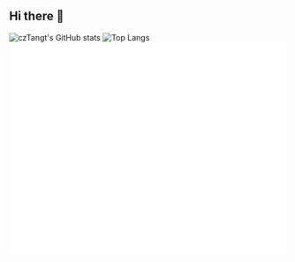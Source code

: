 ## Hi there 👋

<!--
**czTangt/czTangt** is a ✨ _special_ ✨ repository because its `README.md` (this file) appears on your GitHub profile.

Here are some ideas to get you started:

- 🔭 I’m currently working on ...
- 🌱 I’m currently learning ...
- 👯 I’m looking to collaborate on ...
- 🤔 I’m looking for help with ...
- 💬 Ask me about ...
- 📫 How to reach me: ...
- 😄 Pronouns: ...
- ⚡ Fun fact: ...
-->

![czTangt's GitHub stats](https://github-readme-stats.vercel.app/api?username=czTangt&theme=dark)
![Top Langs](https://github-readme-stats.vercel.app/api/top-langs/?username=czTangt)
![Metrics](/github-metrics.svg)